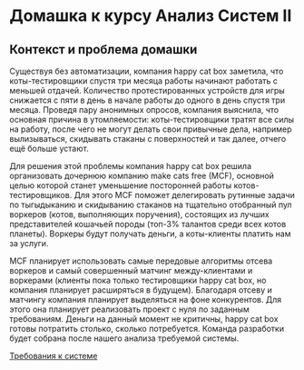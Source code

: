 # Домашка к курсу Анализ Систем II

## Контекст и проблема домашки

Существуя без автоматизации, компания happy cat box заметила, что коты-тестировщики спустя три месяца работы начинают работать с меньшей отдачей. Количество протестированных устройств для игры снижается с пяти в день в начале работы до одного в день спустя три месяца. Проведя пару анонимных опросов, компания выяснила, что основная причина в утомляемости: коты-тестировщики тратят все силы на работу, после чего не могут делать свои привычные дела, например вылизываться, скидывать стаканы с поверхностей и так далее, отчего ещё больше устают.

Для решения этой проблемы компания happy cat box решила организовать дочернюю компанию make cats free (MCF), основной целью которой станет уменьшение посторонней работы котов-тестировщиков. Для этого MCF поможет делегировать рутинные задачи по тыгыдыканию и скидыванию стаканов на тщательно отобранный пул воркеров (котов, выполняющих поручения), состоящих из лучших представителей кошачьей породы (топ-3% талантов среди всех котов планеты). Воркеры будут получать деньги, а коты-клиенты платить нам за услуги.

MCF планирует использовать самые передовые алгоритмы отсева воркеров и самый совершенный матчинг между-клиентами и воркерами (клиенты пока только тестировщики happy cat box, но компания планирует расширяться в будущем). Благодаря отсеву и матчингу компания планирует выделяться на фоне конкурентов. Для этого она планирует реализовать проект с нуля по заданным требованиям. Деньги на данный момент не критичны, happy cat box готовы потратить столько, сколько потребуется. Команда разработки будет собрана после нашего анализа требуемой системы.

[Требования к системе](REQUIREMENTS.md)
